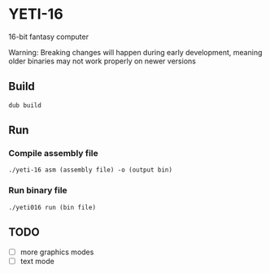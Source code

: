 # YETI-16
16-bit fantasy computer

Warning: Breaking changes will happen during early development, meaning older binaries
may not work properly on newer versions

## Build
```
dub build
```

## Run
### Compile assembly file
```
./yeti-16 asm (assembly file) -o (output bin)
```

### Run binary file
```
./yeti016 run (bin file)
```

## TODO
- [ ] more graphics modes
- [ ] text mode
